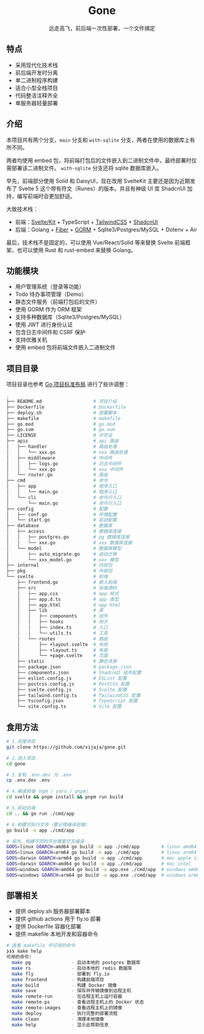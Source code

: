 <h1 align="center">Gone</h1>
<p align="center">远走高飞，前后端一次性部署，一个文件搞定</p>

## 特点

- 采用现代化技术栈
- 前后端开发时分离
- 单二进制程序构建
- 适合小型全栈项目
- 代码整洁注释齐全
- 单服务器轻量部署

## 介绍

本项目共有两个分支，`main` 分支和 `with-sqlite` 分支，两者在使用的数据库上有所不同。

两者均使用 embed 包，将前端打包后的文件嵌入到二进制文件中，最终部署时仅需部署该二进制文件。 `with-sqlite` 分支还将 sqlite 数据库嵌入。

早先，前端部分使用 Solid 和 DaisyUI，现在改用 SvelteKit 主要还是因为近期发布了 Svelte 5 这个带有符文（Runes）的版本。并且有神级 UI 库 ShadcnUI 加持，编写前端时会更加舒适。

大致技术栈：

- 前端：[Svelte/Kit](https://kit.svelte.dev) + TypeScript + [TailwindCSS](https://tailwindcss.com) + [ShadcnUI](https://github.com/shadcn-svelte/ui)
- 后端：Golang + [Fiber](https://github.com/gofiber/fiber) + [GORM](https://gorm.io) + Sqlite3/Postgres/MySQL + Dotenv + Air

最后，技术栈不是固定的，可以使用 Vue/React/Solid 等来替换 Svelte 前端框架，也可以使用 Rust 和 rust-embed 来替换 Golang。

## 功能模块

- 用户管理系统（登录等功能）
- Todo 待办事项管理（Demo）
- 静态文件服务（前端打包后的文件）
- 使用 GORM 作为 ORM 框架
- 支持多种数据库（Sqlite3/Postgres/MySQL）
- 使用 JWT 进行身份认证
- 包含日志中间件和 CSRF 保护
- 支持优雅关机
- 使用 embed 包将前端文件嵌入二进制文件

## 项目目录

项目目录也参考 [Go 项目标准布局](https://github.com/golang-standards/project-layout/blob/master/README_zh-CN.md) 进行了些许调整：

```sh
.
├── README.md                   # 项目介绍
├── Dockerfile                  # Dockerfile
├── deploy.sh                   # 部署脚本
├── makefile                    # makefile
├── go.mod                      # go.mod
├── go.sum                      # go.sum
├── LICENSE                     # 许可证
├── apis                        # api 路由
│   ├── handler                 # 路由处理
│   │   └── xxx.go              # xxx 路由处理
│   ├── middleware              # 中间件
│   │   ├── logs.go             # 日志中间件
│   │   └── xxx.go              # xxx 中间件
│   └── router.go               # 路由
├── cmd                         # 命令
│   ├── app                     # 程序入口
│   │   └── main.go             # 程序入口
│   └── cli                     # 命令行入口
│       └── main.go             # 命令行入口
├── config                      # 配置
│   ├── conf.go                 # 环境配置
│   └── start.go                # 启动配置
├── database                    # 数据库
│   ├── access                  # 数据库连接
│   │   ├── postgres.go         # pg 数据库连接
│   │   └── xxx.go              # xxx 数据库连接
│   └── model                   # 数据库模型
│       ├── auto_migrate.go     # 自动迁移
│       └── xxx_model.go        # xxx 模型
├── internal                    # 内部包
├── pkg                         # 外部包
└── svelte                      # 前端
    ├── frontend.go             # 嵌入前端
    ├── src                     # 前端源码
    │   ├── app.css             # app 样式
    │   ├── app.d.ts            # app 类型
    │   ├── app.html            # app html
    │   ├── lib                 # 库
    │   │   ├── components      # 组件
    │   │   ├── hooks           # 钩子
    │   │   ├── index.ts        # 入口
    │   │   └── utils.ts        # 工具
    │   └── routes              # 路由
    │       ├── +layout.svelte  # 布局
    │       ├── +layout.ts      # 布局
    │       └── +page.svelte    # 页面
    ├── static                  # 静态资源
    ├── package.json            # package.json
    ├── components.json         # ShadcnUI 组件配置
    ├── eslint.config.js        # ESLint 配置
    ├── postcss.config.js       # PostCSS 配置
    ├── svelte.config.js        # Svelte 配置
    ├── tailwind.config.ts      # TailwindCSS 配置
    ├── tsconfig.json           # TypeScript 配置
    └── vite.config.ts          # Vite 配置
```

## 食用方法

```sh
# 1.克隆项目
git clone https://github.com/xijaja/gone.git

# 2.进入项目
cd gone

# 3.复制 .env.dev 为 .env
cp .env.dev .env

# 4.编译前端（npm / yarn / pnpm）
cd svelte && pnpm install && pnpm run build

# 5.启动后端
cd .. && go run ./cmd/app

# 6.构建可执行文件（要记得编译前端）
go build -o app ./cmd/app

# 另外，构建不同的平台需要交叉编译
GOOS=linux GOARCH=amd64 go build -o app ./cmd/app        # linux amd64
GOOS=linux GOARCH=arm64 go build -o app ./cmd/app        # linux arm64
GOOS=darwin GOARCH=arm64 go build -o app ./cmd/app       # mac apple silicon
GOOS=darwin GOARCH=amd64 go build -o app ./cmd/app       # mac intel
GOOS=windows GOARCH=amd64 go build -o app.exe ./cmd/app  # windows amd64
GOOS=windows GOARCH=arm64 go build -o app.exe ./cmd/app  # windows arm64
```

## 部署相关

- 提供 deploy.sh 服务器部署脚本
- 提供 github actions 用于 fly.io 部署
- 提供 Dockerfile 容器化部署
- 提供 makefile 本地开发和容器命令

```sh
# 查看 makefile 中可用的命令
❯❯❯ make help
可用的命令:
  make pg               - 启动本地的 postgres 数据库
  make rs               - 启动本地的 redis 数据库
  make fly              - 部署到 fly.io
  make frontend         - 构建前端项目
  make build            - 构建 Docker 镜像
  make save             - 保存并传输镜像到远程主机
  make remote-run       - 在远程主机上运行容器
  make remote-ps        - 查看远程主机上的 Docker 状态
  make remote-images    - 查看远程主机上的镜像
  make deploy           - 执行完整的部署流程
  make clean            - 清理本地镜像
  make help             - 显示此帮助信息
```

